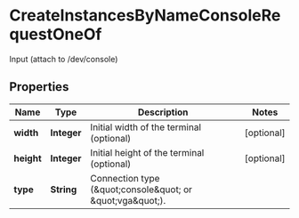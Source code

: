 

# CreateInstancesByNameConsoleRequestOneOf

Input (attach to /dev/console)

## Properties

Name | Type | Description | Notes
------------ | ------------- | ------------- | -------------
**width** | **Integer** | Initial width of the terminal (optional) |  [optional]
**height** | **Integer** | Initial height of the terminal (optional) |  [optional]
**type** | **String** | Connection type (\&quot;console\&quot; or \&quot;vga\&quot;). | 



